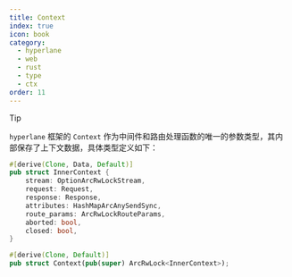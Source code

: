 ```yaml
---
title: Context
index: true
icon: book
category:
  - hyperlane
  - web
  - rust
  - type
  - ctx
order: 11
---
```


<Share colorful />

> [!tip]
>
> `hyperlane` 框架的 `Context` 作为中间件和路由处理函数的唯一的参数类型，其内部保存了上下文数据，具体类型定义如下：

```rust
#[derive(Clone, Data, Default)]
pub struct InnerContext {
    stream: OptionArcRwLockStream,
    request: Request,
    response: Response,
    attributes: HashMapArcAnySendSync,
    route_params: ArcRwLockRouteParams,
    aborted: bool,
    closed: bool,
}

#[derive(Clone, Default)]
pub struct Context(pub(super) ArcRwLock<InnerContext>);
```

<Bottom />
